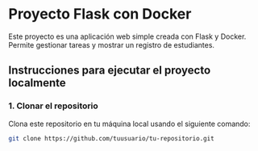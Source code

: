 # Proyecto Flask con Docker

Este proyecto es una aplicación web simple creada con Flask y Docker. Permite gestionar tareas y mostrar un registro de estudiantes.

## Instrucciones para ejecutar el proyecto localmente

### 1. Clonar el repositorio

Clona este repositorio en tu máquina local usando el siguiente comando:

```bash
git clone https://github.com/tuusuario/tu-repositorio.git
